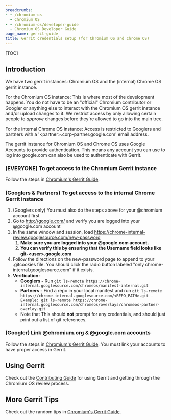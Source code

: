 ```yaml
---
breadcrumbs:
- - /chromium-os
  - Chromium OS
- - /chromium-os/developer-guide
  - Chromium OS Developer Guide
page_name: gerrit-guide
title: Gerrit credentials setup (for Chromium OS and Chrome OS)
---
```


[TOC]

## Introduction

We have two gerrit instances: Chromium OS and the (internal) Chrome OS gerrit
instance.

For the Chromium OS instance: This is where most of the development happens. You
do not have to be an "official" Chromium contributor or Googler or anything else
to interact with the Chromium OS gerrit instance and/or upload changes to it. We
restrict access by only allowing certain people to *approve* changes before
they're allowed to go into the main tree.

For the internal Chrome OS instance: Access is restricted to Googlers and
partners with a '&lt;partner&gt;.corp-partner.google.com' email address.

The gerrit instance for Chromium OS and Chrome OS uses Google Accounts to
provide authentication. This means any account you can use to log into
google.com can also be used to authenticate with Gerrit.

### (EVERYONE) To get access to the Chromium Gerrit instance

Follow the steps in [Chromium's Gerrit Guide](/developers/gerrit-guide).

### (Googlers & Partners) To get access to the internal Chrome Gerrit instance

1.  (Googlers only) You must also do the steps above for your @chromium
            account first
2.  Go to <http://google.com/> and verify you are logged into your
            @google.com account
3.  In the same window and session, load
            <https://chrome-internal-review.googlesource.com/new-password>
    1.  **Make sure you are logged into your @google.com account.**
    2.  **You can verify this by ensuring that the Username field looks
                like git-&lt;user&gt;.google.com**
4.  Follow the directions on the new-password page to append to your
            .gitcookies file. You should click the radio button labeled "only
            chrome-internal.googlesource.com" if it exists.
5.  **Verification:**
    *   **Googlers -** Run `git ls-remote
                https://chrome-internal.googlesource.com/chromeos/manifest-internal.git`
    *   **Partners -** Find a repo in your local manifest and run `git
                ls-remote
                https://chrome-internal.googlesource.com/<REPO_PATH>.git -
                Example: git ls-remote
                https://chrome-internal.googlesource.com/chromeos/overlays/chromeos-partner-overlay.git`
    *   Note that This should **not** prompt for any credentials, and
                should just print out a list of git references.

### (Googler) Link @chromium.org & @google.com accounts

Follow the steps in [Chromium's Gerrit Guide](/developers/gerrit-guide). You
must link your accounts to have proper access in Gerrit.

## **Using Gerrit**

Check out the [Contributing
Guide](https://chromium.googlesource.com/chromiumos/docs/+/master/contributing.md)
for using Gerrit and getting through the Chromium OS review process.

## More Gerrit Tips

Check out the random tips in [Chromium's Gerrit
Guide](/developers/gerrit-guide).